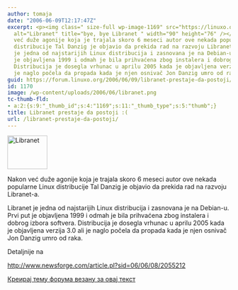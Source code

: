 ```yaml
---
author: tomaja
date: "2006-06-09T12:17:47Z"
excerpt: <p><img class=" size-full wp-image-1169" src="https://linuxo.org/wp-content/uploads/2006/06/libranet.png"
  alt="Libranet" title="bye, bye Libranet " width="90" height="76" /></p><p>Nakon
  već duže agonije koja je trajala skoro 6 meseci autor ove nekada popularne Linux
  distribucije Tal Danzig je objavio da prekida rad na razvoju Libranet-a. </p><p>Libranet
  je jedna od najstarijih Linux distribucija i zasnovana je na Debian-u. Prvi put
  je objavljena 1999 i odmah je bila prihvaćena zbog instalera i dobrog izbora softvera.
  Distribucija je dosegla vrhunac u aprilu 2005 kada je objavljena verzija 3.0 ali
  je naglo počela da propada kada je njen osnivač Jon Danzig umro od raka.<br /> </p>
guid: https://forum.linuxo.org/2006/06/09/libranet-prestaje-da-postoji/
id: 1170
image: /wp-content/uploads/2006/06/libranet.png
tc-thumb-fld:
- a:2:{s:9:"_thumb_id";s:4:"1169";s:11:"_thumb_type";s:5:"thumb";}
title: Libranet prestaje da postoji :(
url: /libranet-prestaje-da-postoji/
---
```

<img class=" size-full wp-image-1169" src="https://linuxo.org/wp-content/uploads/2006/06/libranet.png" alt="Libranet" title="bye, bye Libranet " width="90" height="76" />

Nakon već duže agonije koja je trajala skoro 6 meseci autor ove nekada popularne Linux distribucije Tal Danzig je objavio da prekida rad na razvoju Libranet-a. 

Libranet je jedna od najstarijih Linux distribucija i zasnovana je na Debian-u. Prvi put je objavljena 1999 i odmah je bila prihvaćena zbog instalera i dobrog izbora softvera. Distribucija je dosegla vrhunac u aprilu 2005 kada je objavljena verzija 3.0 ali je naglo počela da propada kada je njen osnivač Jon Danzig umro od raka. 

<!--break-->

Detaljnije na 

<a href="http://www.newsforge.com/article.pl?sid=06/06/08/2055212" target="_blank" title="Laku noć. Libranet ">http://www.newsforge.com/article.pl?sid=06/06/08/2055212</a> 

[Креирај тему форума везану за овај текст](https://linuxo.org/nova-tema-na-forumu/?se_pid=1170)